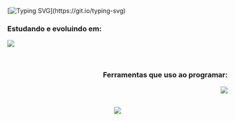 
[![Typing SVG](https://readme-typing-svg.demolab.com?font=Micro+5&size=70&duration=4000&pause=1000&color=40F72C&center=true&vCenter=true&random=false&width=1100&height=100&lines=Hello%2C+I'm+Lucas+Almeida;I'm+a+Computer+Engineer+Student+at+UFBA;I+love+technology%2C+programming%2C+games%2C+A.I.+etc;Nice+to+meet+you!)](https://git.io/typing-svg)

### Estudando e evoluindo em:
<p align="left">
  <a href="https://skillicons.dev">
    <img src="https://skillicons.dev/icons?i=cpp,python,html,css,js,flutter,threejs" />
  </a>
</p>

<br>

<h3 align="right">Ferramentas que uso ao programar:</h3>

<p align="right">
  <a href="https://skillicons.dev">
    <img src="https://skillicons.dev/icons?i=git,github,vscode,androidstudio,discord" />
  </a>
</p>

<br>

<div align="center">
<a href="https://github.com/lucas-almeida-1/lucas-almeida-1/assets/109558965/41f5b334-dadd-4a64-82ac-d4638b647117" target="Avatar pensativo"><img src="https://github.com/lucas-almeida-1/lucas-almeida-1/assets/109558965/41f5b334-dadd-4a64-82ac-d4638b647117"</a>
</div>

